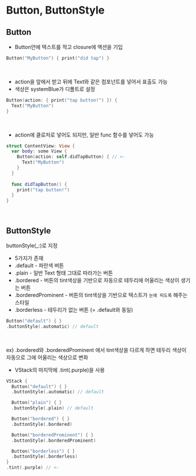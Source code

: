 # Button, ButtonStyle

## Button
- Button안에 텍스트를 적고 closure에 액션을 기입
```Swift
Button("MyButton") { print("did tap") }
```
<br/>

- action을 앞에서 받고 뒤에 Text와 같은 컴포넌트를 넣어서 표출도 가능
- 색상은 systemBlue가 디폴트로 설정
```Swift
Button(action: { print("tap button!") }) {
  Text("MyButton")
}
```
<br/>

- action에 클로저로 넣어도 되지만, 일반 func 함수를 넣어도 가능
```Swift
struct ContentView: View {
  var body: some View {
    Button(action: self.didTapButton) { // <-
      Text("MyButton")
    }
  }
  
  func didTapButton() {
    print("tap button!")
  }
}
```
<br/>

## ButtonStyle
buttonStyle(_:)로 지정

-  5가지가 존재
- .default - 파란색 버튼
- .plain - 일반 Text 형태 그대로 따라가는 버튼
- .bordered - 버튼의 tint색상을 기반으로 자동으로 테두리에 어울리는 색상이 생기는 버튼
- .borderedProminent - 버튼의 tint색상을 기반으로 텍스트가 `눈에 띄도록` 해주는 스타일
- .borderless - 테두리가 없는 버튼 (= .default와 동일)

```Swift
Button("default") { }
.buttonStyle(.automatic) // default
```
<br/>

ex) .bordered와 .borderedProminent 에서 tint색상을 다르게 하면 테두리 색상이 자동으로 그에 어울리는 색상으로 변화
- VStack의 마지막에 .tint(.purple)을 사용
```Swift
VStack {
  Button("default") { }
  .buttonStyle(.automatic) // default

  Button("plain") { }
  .buttonStyle(.plain) // default

  Button("bordered") { }
  .buttonStyle(.bordered)

  Button("borderedProminent") { }
  .buttonStyle(.borderedProminent)

  Button("borderless") { }
  .buttonStyle(.borderless)
}
.tint(.purple) // <-
```
<br/>
